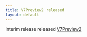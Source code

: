 ```yaml
---
title: V7Preview2 released
layout: default
---
```


Interim release released [V7Preview2](https://www.nuget.org/packages/Resto.Front.Api.V7Preview2)
